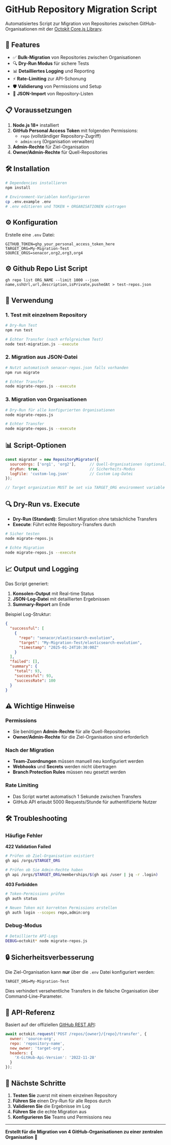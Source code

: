 # GitHub Repository Migration Script

Automatisiertes Script zur Migration von Repositories zwischen GitHub-Organisationen mit der [Octokit Core.js Library](https://github.com/octokit/core.js#readme).

## 🚀 Features

- ✅ **Bulk-Migration** von Repositories zwischen Organisationen
- 🔍 **Dry-Run Modus** für sichere Tests
- 📊 **Detailliertes Logging** und Reporting
- ⚡ **Rate-Limiting** zur API-Schonung
- 🛡️ **Validierung** von Permissions und Setup
- 📁 **JSON-Import** von Repository-Listen

## 📋 Voraussetzungen

1. **Node.js 18+** installiert
2. **GitHub Personal Access Token** mit folgenden Permissions:
   - `repo` (vollständiger Repository-Zugriff)
   - `admin:org` (Organisation verwalten)
3. **Admin-Rechte** für Ziel-Organisation
4. **Owner/Admin-Rechte** für Quell-Repositories

## 🛠️ Installation

```bash
# Dependencies installieren
npm install

# Environment-Variablen konfigurieren
cp .env.example .env
# .env editieren und TOKEN + ORGANISATIONEN eintragen
```

## ⚙️ Konfiguration

Erstelle eine `.env` Datei:

```env
GITHUB_TOKEN=ghp_your_personal_access_token_here
TARGET_ORG=My-Migration-Test
SOURCE_ORGS=senacor,org2,org3,org4
```

## ⚙️ Github Repo List Script

```env
gh repo list ORG_NAME --limit 1000 --json name,sshUrl,url,description,isPrivate,pushedAt > test-repos.json
```



## 🎯 Verwendung

### 1. Test mit einzelnem Repository

```bash
# Dry-Run Test
npm run test

# Echter Transfer (nach erfolgreichem Test)
node test-migration.js --execute
```

### 2. Migration aus JSON-Datei

```bash
# Nutzt automatisch senacor-repos.json falls vorhanden
npm run migrate

# Echter Transfer
node migrate-repos.js --execute
```

### 3. Migration von Organisationen

```bash
# Dry-Run für alle konfigurierten Organisationen
node migrate-repos.js

# Echter Transfer
node migrate-repos.js --execute
```

## 📊 Script-Optionen

```javascript
const migrator = new RepositoryMigrator({
  sourceOrgs: ['org1', 'org2'],      // Quell-Organisationen (optional)
  dryRun: true,                      // Sicherheits-Modus
  logFile: 'custom-log.json'         // Custom Log-Datei
});

// Target organization MUST be set via TARGET_ORG environment variable
```

## 🔍 Dry-Run vs. Execute

- **Dry-Run (Standard)**: Simuliert Migration ohne tatsächliche Transfers
- **Execute**: Führt echte Repository-Transfers durch

```bash
# Sicher testen
node migrate-repos.js

# Echte Migration
node migrate-repos.js --execute
```

## 📈 Output und Logging

Das Script generiert:

1. **Konsolen-Output** mit Real-time Status
2. **JSON-Log-Datei** mit detaillierten Ergebnissen
3. **Summary-Report** am Ende

Beispiel Log-Struktur:
```json
{
  "successful": [
    {
      "repo": "senacor/elasticsearch-evolution",
      "target": "My-Migration-Test/elasticsearch-evolution",
      "timestamp": "2025-01-24T10:30:00Z"
    }
  ],
  "failed": [],
  "summary": {
    "total": 93,
    "successful": 93,
    "successRate": 100
  }
}
```

## ⚠️ Wichtige Hinweise

### Permissions
- Sie benötigen **Admin-Rechte** für alle Quell-Repositories
- **Owner/Admin-Rechte** für die Ziel-Organisation sind erforderlich

### Nach der Migration
- **Team-Zuordnungen** müssen manuell neu konfiguriert werden
- **Webhooks** und **Secrets** werden nicht übertragen
- **Branch Protection Rules** müssen neu gesetzt werden

### Rate Limiting
- Das Script wartet automatisch 1 Sekunde zwischen Transfers
- GitHub API erlaubt 5000 Requests/Stunde für authentifizierte Nutzer

## 🛠️ Troubleshooting

### Häufige Fehler

**422 Validation Failed**
```bash
# Prüfen ob Ziel-Organisation existiert
gh api /orgs/$TARGET_ORG

# Prüfen ob Sie Admin-Rechte haben
gh api /orgs/$TARGET_ORG/memberships/$(gh api /user | jq -r .login)
```

**403 Forbidden**
```bash
# Token-Permissions prüfen
gh auth status

# Neuen Token mit korrekten Permissions erstellen
gh auth login --scopes repo,admin:org
```

### Debug-Modus
```bash
# Detaillierte API-Logs
DEBUG=octokit* node migrate-repos.js
```

## 🔒 **Sicherheitsverbesserung**

Die Ziel-Organisation kann **nur** über die `.env` Datei konfiguriert werden:

```env
TARGET_ORG=My-Migration-Test
```

Dies verhindert versehentliche Transfers in die falsche Organisation über Command-Line-Parameter.

## 📝 API-Referenz

Basiert auf der offiziellen [GitHub REST API](https://docs.github.com/en/rest/repos/repos#transfer-a-repository):

```javascript
await octokit.request('POST /repos/{owner}/{repo}/transfer', {
  owner: 'source-org',
  repo: 'repository-name',
  new_owner: 'target-org',
  headers: {
    'X-GitHub-Api-Version': '2022-11-28'
  }
});
```

## 🎯 Nächste Schritte

1. **Testen Sie** zuerst mit einem einzelnen Repository
2. **Führen Sie** einen Dry-Run für alle Repos durch
3. **Validieren Sie** die Ergebnisse im Log
4. **Führen Sie** die echte Migration aus
5. **Konfigurieren Sie** Teams und Permissions neu

---

**Erstellt für die Migration von 4 GitHub-Organisationen zu einer zentralen Organisation** 🚀 
